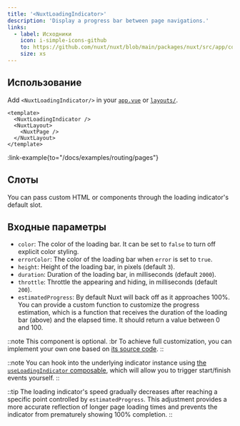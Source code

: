 ```yaml
---
title: '<NuxtLoadingIndicator>'
description: 'Display a progress bar between page navigations.'
links:
  - label: Исходники
    icon: i-simple-icons-github
    to: https://github.com/nuxt/nuxt/blob/main/packages/nuxt/src/app/components/nuxt-loading-indicator.ts
    size: xs
---
```


## Использование

Add `<NuxtLoadingIndicator/>` in your [`app.vue`](/docs/guide/directory-structure/app) or [`layouts/`](/docs/guide/directory-structure/layouts).

```vue [app.vue]
<template>
  <NuxtLoadingIndicator />
  <NuxtLayout>
    <NuxtPage />
  </NuxtLayout>
</template>
```

:link-example{to="/docs/examples/routing/pages"}

## Слоты

You can pass custom HTML or components through the loading indicator's default slot.

## Входные параметры

- `color`: The color of the loading bar. It can be set to `false` to turn off explicit color styling.
- `errorColor`: The color of the loading bar when `error` is set to `true`.
- `height`: Height of the loading bar, in pixels (default `3`).
- `duration`: Duration of the loading bar, in milliseconds (default `2000`).
- `throttle`: Throttle the appearing and hiding, in milliseconds (default `200`).
- `estimatedProgress`: By default Nuxt will back off as it approaches 100%. You can provide a custom function to customize the progress estimation, which is a function that receives the duration of the loading bar (above) and the elapsed time. It should return a value between 0 and 100.

::note
This component is optional. :br
To achieve full customization, you can implement your own one based on [its source code](https://github.com/nuxt/nuxt/blob/main/packages/nuxt/src/app/components/nuxt-loading-indicator.ts).
::

::note
You can hook into the underlying indicator instance using [the `useLoadingIndicator` composable](/docs/api/composables/use-loading-indicator), which will allow you to trigger start/finish events yourself.
::

::tip
The loading indicator's speed gradually decreases after reaching a specific point controlled by `estimatedProgress`. This adjustment provides a more accurate reflection of longer page loading times and prevents the indicator from prematurely showing 100% completion.
::
